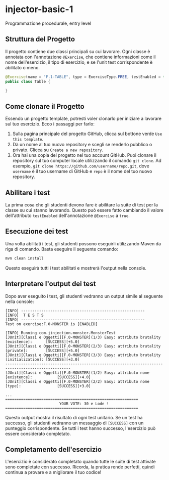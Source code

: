 # injector-basic-1
Programmazione procedurale, entry level

## Struttura del Progetto

Il progetto contiene due classi principali su cui lavorare. Ogni classe è annotata con l'annotazione `@Exercise`, che contiene informazioni come il nome dell'esercizio, il tipo di esercizio, e se l'unit test corrispondente è abilitato o meno.

```java
@Exercise(name = "F.1-TABLE", type = ExerciseType.FREE, testEnabled = false)
public class Table {

}
```
## Come clonare il Progetto

Essendo un progetto template, potresti voler clonarlo per iniziare a lavorare sul tuo esercizio. Ecco i passaggi per farlo:

1. Sulla pagina principale del progetto GitHub, clicca sul bottone verde `Use this template`.
2. Dà un nome al tuo nuovo repository e scegli se renderlo pubblico o privato. Clicca su `Create a new repository`.
3. Ora hai una copia del progetto nel tuo account GitHub. Puoi clonare il repository sul tuo computer locale utilizzando il comando `git clone`. Ad esempio, `git clone https://github.com/username/repo.git`, dove `username` è il tuo username di GitHub e `repo` è il nome del tuo nuovo repository.

## Abilitare i test

La prima cosa che gli studenti devono fare è abilitare la suite di test per la classe su cui stanno lavorando. Questo può essere fatto cambiando il valore dell'attributo `testEnabled` dell'annotazione `@Exercise` a `true`.

## Esecuzione dei test

Una volta abilitati i test, gli studenti possono eseguirli utilizzando Maven da riga di comando. Basta eseguire il seguente comando:

```bash
mvn clean install
```

Questo eseguirà tutti i test abilitati e mostrerà l'output nella console.

## Interpretare l'output dei test

Dopo aver eseguito i test, gli studenti vedranno un output simile al seguente nella console:

```
[INFO] -------------------------------------------------------
[INFO]  T E S T S
[INFO] -------------------------------------------------------
Test on exercise:F.0-MONSTER is [ENABLED]

[INFO] Running com.jinjection.monster.MonsterTest
[JUnit][Classi e Oggetti][F.0-MONSTER](1/3) Easy: attributo brutality [existence]:      [SUCCESS][+5.0]
[JUnit][Classi e Oggetti][F.0-MONSTER](2/3) Easy: attributo brutality [private]:        [SUCCESS][+5.0]
[JUnit][Classi e Oggetti][F.0-MONSTER](3/3) Easy: attributo brutality [initialization]: [SUCCESS][+3.0]
---------------------------------------------------------------------------------------------------
[JUnit][Classi e Oggetti][F.0-MONSTER](1/2) Easy: attributo nome [existence]:           [SUCCESS][+4.0]
[JUnit][Classi e Oggetti][F.0-MONSTER](2/2) Easy: attributo nome [type]:                [SUCCESS][+3.0]

...
===========================================================
                        YOUR VOTE: 30 e Lode !
===========================================================
```

Questo output mostra il risultato di ogni test unitario. Se un test ha successo, gli studenti vedranno un messaggio di `[SUCCESS]` con un punteggio corrispondente. Se tutti i test hanno successo, l'esercizio può essere considerato completato.

## Completamento dell'esercizio
L'esercizio è considerato completato quando tutte le suite di test attivate sono completate con successo. Ricorda, la pratica rende perfetti, quindi continua a provare e a migliorare il tuo codice!
